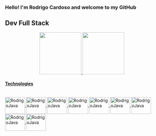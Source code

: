 
### Hello! I'm Rodrigo Cardoso and welcome to my GitHub
## Dev Full Stack

<div align="center">
  <a href="https://github.com/Rodrigopca42">

<img height="137px" src="https://github-readme-stats.vercel.app/api?username=Rodrigopca42&hide_title=true&hide_border=true&show_icons=true&include_all_commits=true&count_private=true&line_height=21&text_color=000&icon_color=000&bg_color=0,ea6161,ffc64d,fffc4d,52fa5a&theme=graywhite" />

<img height="137px" src="https://github-readme-stats.vercel.app/api/top-langs/?username=Rodrigopca42&hide=html&hide_title=true&hide_border=true&layout=compact&langs_count=7&exclude_repo=comp426,Redventures-Movie-Quotes&text_color=000&icon_color=fff&bg_color=0,52fa5a,4dfcff,c64dff&theme=graywhite" />

</div>

<h4>Technologies</h4>
<div style="displey: inline_block"><br>
    <img align="center" alt="RodrigoJava" height="55" width="65"       src="https://cdn.jsdelivr.net/gh/devicons/devicon/icons/java/java-original-wordmark.svg" />
    <img align="center" alt="RodrigoJava" height="55" width="65"       src="https://cdn.jsdelivr.net/gh/devicons/devicon/icons/spring/spring-original.svg" />
    <img align="center" alt="RodrigoJava" height="55" width="65"       src="https://cdn.jsdelivr.net/gh/devicons/devicon/icons/typescript/typescript-original.svg" />
     <img align="center" alt="RodrigoJava" height="55" width="65"        src="https://cdn.jsdelivr.net/gh/devicons/devicon/icons/angularjs/angularjs-original.svg"/>
     <img align="center" alt="RodrigoJava" height="55" width="65"        src="https://cdn.jsdelivr.net/gh/devicons/devicon/icons/mysql/mysql-original-wordmark.svg"/>
     <img align="center" alt="RodrigoJava" height="55" width="65"        src="https://cdn.jsdelivr.net/gh/devicons/devicon/icons/postgresql/postgresql-original-wordmark.svg"/>
     <img align="center" alt="RodrigoJava" height="55" width="65"        src="https://cdn.jsdelivr.net/gh/devicons/devicon/icons/git/git-plain-wordmark.svg"/>
  <img align="center" alt="RodrigoJava" height="55" width="65"        src="https://cdn.jsdelivr.net/gh/devicons/devicon/icons/css3/css3-original.svg"/>
  <img align="center" alt="RodrigoJava" height="55" width="65"        src="https://cdn.jsdelivr.net/gh/devicons/devicon/icons/html5/html5-original.svg"/>
  
</div>
